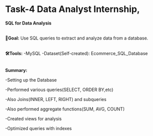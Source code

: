 # Task-4 Data Analyst Internship, 
**SQL for Data Analysis**<br><br>

**🎯Goal:** Use SQL queries to extract and analyze data from a database.<br><br>

**🛠️Tools:** 
-MySQL
-Dataset(Self-created): Ecommerce_SQL_Database<br><br>

**Summary:**

-Setting up the Database

-Performed various queries(SELECT, ORDER BY,etc)

-Also Joins(INNER, LEFT, RIGHT) and subqueries

-Also performed aggregate functions(SUM, AVG, COUNT)

-Created views for analysis

-Optimized queries with indexes
